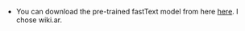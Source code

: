 
* You can download the pre-trained fastText model from here [here](https://github.com/facebookresearch/fastText/blob/master/docs/pretrained-vectors.md). I chose wiki.ar.

